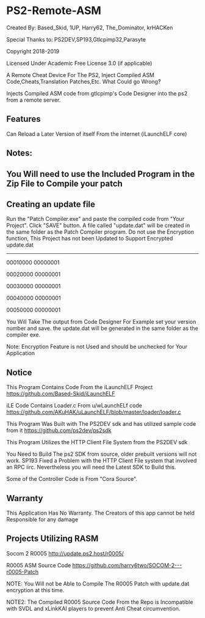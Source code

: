 # PS2-Remote-ASM
Created By: Based_Skid, 1UP, Harry62, The_Dominator, krHACKen

Special Thanks to: PS2DEV,SP193,Gtlcpimp32,Parasyte

Copyright 2018-2019

Licensed Under Academic Free License 3.0 (if applicable)



A Remote Cheat Device For The PS2, Inject Compiled ASM Code,Cheats,Translation Patches,Etc. What Could go Wrong?

Injects Compiled ASM code from gtlcpimp's Code Designer into the ps2 from a remote server.

## Features
Can Reload a Later Version of itself From the internet (iLaunchELF core)
## Notes: 
You Will need to use the Included Program in the Zip File to Compile your patch
----------------------------------------------------------------------
Creating an update file 
----------------------------------------------------------------------


Run the "Patch Compiler.exe" and paste the compiled code from "Your Project".
Click "SAVE" button. A file called "update.dat" will be created in the same folder as the Patch Compiler program.
Do not use the Encryption function, This Project has not been Updated to Support Encrypted update.dat

----------------
00010000 00000001

00020000 00000001

00030000 00000001

00040000 00000001

00050000 00000001

You Will Take The output from Code Designer For Example set your version number and save. the update.dat will be generated in the same folder as the compiler exe.

Note: Encryption Feature is not Used and should be unchecked for Your Application


## Notice
This Program Contains Code From the iLaunchELF Project https://github.com/Based-Skid/iLaunchELF

iLE Code Contains Loader.c From u/wLaunchELf code https://github.com/AKuHAK/uLaunchELF/blob/master/loader/loader.c

This Program Was Built with The PS2DEV sdk and has utilized sample code from it https://github.com/ps2dev/ps2sdk

This Program Utilizes the HTTP Client File System from the PS2DEV sdk

You Need to Build The ps2 SDK from source, older prebuilt versions will not work. SP193 Fixed a Problem with the HTTP Client File system that involved an RPC iirc. Nevertheless you will need the Latest SDK to Build this.

Some of the Controller Code is From "Cora Source".

## Warranty
This Application Has No Warranty. The Creators of this app cannot be held Responsible for any damage

## Projects Utilizing RASM

Socom 2 R0005 http://update.ps2.host/r0005/

R0005 ASM Source Code https://github.com/harry6two/SOCOM-2---r0005-Patch

NOTE: You Will not be Able to Compile The R0005 Patch with update.dat encryption at this time.

NOTE2: The Compiled R0005 Source Code From the Repo is Incompatible with SVDL and xLinkKAI players to prevent Anti Cheat circumvention.

 